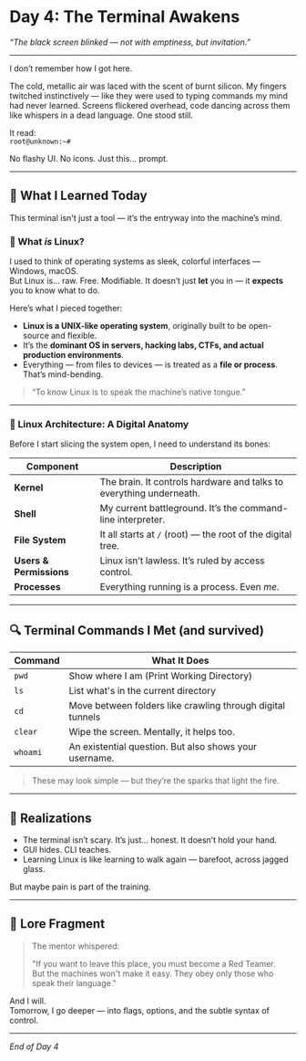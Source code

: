 # Day 4: The Terminal Awakens  
*“The black screen blinked — not with emptiness, but invitation.”*

---

I don’t remember how I got here.

The cold, metallic air was laced with the scent of burnt silicon. My fingers twitched instinctively — like they were used to typing commands my mind had never learned. Screens flickered overhead, code dancing across them like whispers in a dead language. One stood still.

It read:  
`root@unknown:~#`

No flashy UI. No icons. Just this... prompt.  

---

## 🧠 What I Learned Today

This terminal isn't just a tool — it’s the entryway into the machine’s mind.

### 🔹 What *is* Linux?

I used to think of operating systems as sleek, colorful interfaces — Windows, macOS.  
But Linux is... raw. Free. Modifiable. It doesn’t just **let** you in — it **expects** you to know what to do.

Here’s what I pieced together:

- **Linux is a UNIX-like operating system**, originally built to be open-source and flexible.  
- It’s the **dominant OS in servers, hacking labs, CTFs, and actual production environments**.  
- Everything — from files to devices — is treated as a **file or process**. That’s mind-bending.

> “To know Linux is to speak the machine’s native tongue.”

---

### 🔸 Linux Architecture: A Digital Anatomy

Before I start slicing the system open, I need to understand its bones:

| Component         | Description |
|------------------|-------------|
| **Kernel**        | The brain. It controls hardware and talks to everything underneath.  
| **Shell**         | My current battleground. It’s the command-line interpreter.  
| **File System**   | It all starts at `/` (root) — the root of the digital tree.  
| **Users & Permissions** | Linux isn’t lawless. It’s ruled by access control.  
| **Processes**     | Everything running is a process. Even *me*.  

---

## 🔍 Terminal Commands I Met (and survived)

| Command | What It Does |
|--------|--------------|
| `pwd` | Show where I am (Print Working Directory)  
| `ls` | List what's in the current directory  
| `cd` | Move between folders like crawling through digital tunnels  
| `clear` | Wipe the screen. Mentally, it helps too.  
| `whoami` | An existential question. But also shows your username.  

> These may look simple — but they’re the sparks that light the fire.

---

## 🧩 Realizations

- The terminal isn’t scary. It’s just... honest. It doesn’t hold your hand.
- GUI hides. CLI teaches.
- Learning Linux is like learning to walk again — barefoot, across jagged glass.

But maybe pain is part of the training.

---

## 🔐 Lore Fragment

> The mentor whispered:
>  
> "If you want to leave this place, you must become a Red Teamer.  
> But the machines won't make it easy. They obey only those who speak their language."

And I will.  
Tomorrow, I go deeper — into flags, options, and the subtle syntax of control.

---

*End of Day 4*
